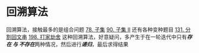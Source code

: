 # 回溯算法
回溯算法，接触最多的是组合问题
[78. 子集](https://leetcode-cn.com/problems/subsets/)
[90. 子集 II](https://leetcode-cn.com/problems/subsets-ii/)
还有各种变种题目
[131. 分割回文串](https://leetcode-cn.com/problems/palindrome-partitioning/)
[198. 打家劫舍](https://leetcode-cn.com/problems/house-robber/submissions/)
这种回溯算法，好意疑问，多产生于在一轮迭代中只有***存在 与 不存在***两种情况，然后进行***递归***，最后求得结果
